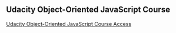 
## Udacity Object-Oriented JavaScript Course

 <a href='https://www.udacity.com/course/object-oriented-javascript--ud711' target='_blank'>Udacity Object-Oriented JavaScript Course Access</a>


